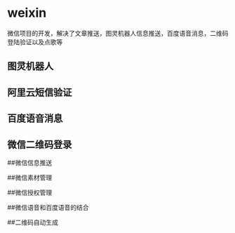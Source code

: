 # weixin
微信项目的开发，解决了文章推送，图灵机器人信息推送，百度语音消息，二维码登陆验证以及点歌等 

## 图灵机器人


## 阿里云短信验证


## 百度语音消息

## 微信二维码登录


##微信信息推送


##微信素材管理


##微信授权管理

##微信语音和百度语音的结合

##二维码自动生成
